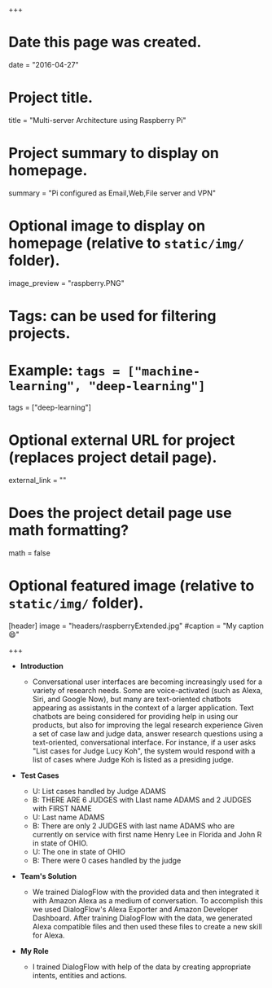 +++
# Date this page was created.
date = "2016-04-27"

# Project title.
title = "Multi-server Architecture using Raspberry Pi"

# Project summary to display on homepage.
summary = "Pi configured as Email,Web,File server and VPN"

# Optional image to display on homepage (relative to `static/img/` folder).
image_preview = "raspberry.PNG"

# Tags: can be used for filtering projects.
# Example: `tags = ["machine-learning", "deep-learning"]`
tags = ["deep-learning"]

# Optional external URL for project (replaces project detail page).
external_link = ""

# Does the project detail page use math formatting?
math = false

# Optional featured image (relative to `static/img/` folder).
[header]
image = "headers/raspberryExtended.jpg"
#caption = "My caption :smile:"

+++

* **Introduction**
	* Conversational user interfaces are becoming increasingly used for a variety of research needs.
	Some are voice-activated (such as Alexa, Siri, and Google Now), but many are text-oriented chatbots appearing as assistants in the context of a larger application. Text chatbots are being considered for providing help in using our products, but also for improving the legal research experience
	Given a set of case law and judge data, answer research questions using a text-oriented, conversational interface.
	For instance, if a user asks "List cases for Judge Lucy Koh", the system would respond with a list of cases where Judge Koh is listed as a presiding judge.

* **Test Cases**
	* U: List cases handled by Judge ADAMS
	*  B: THERE ARE 6 JUDGES with Llast name ADAMS and 2 JUDGES with FIRST NAME
	*  U: Last name ADAMS
	*  B: There are only 2 JUDGES with last name ADAMS who are currently on service with first name Henry Lee in Florida and John R in state of OHIO.
	*  U: The one in state of OHIO
	*  B: There were 0 cases handled by the judge


* **Team's Solution**
	* We trained DialogFlow with the provided data and then integrated it with Amazon Alexa as a medium of conversation. To accomplish this we used DialogFlow's Alexa Exporter and Amazon Developer Dashboard. After training DialogFlow with the data, we generated Alexa compatible files and then used these files to create a new skill for Alexa.
* **My Role**
	* I trained DialogFlow with help of the data by creating appropriate intents, entities and actions. 